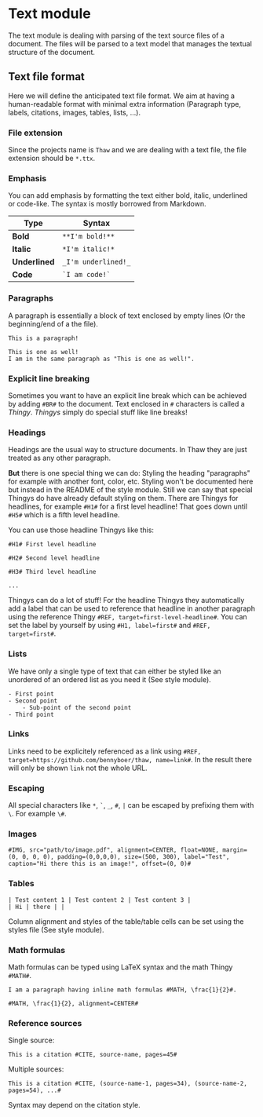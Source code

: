 # Text module

The text module is dealing with parsing of the text source files of a document.
The files will be parsed to a text model that manages the textual structure of the document.

## Text file format

Here we will define the anticipated text file format.
We aim at having a human-readable format with minimal extra information (Paragraph type, labels, citations, images, tables, lists, ...).

### File extension

Since the projects name is `Thaw` and we are dealing with a text file, the file extension should be `*.ttx`.

### Emphasis

You can add emphasis by formatting the text either bold, italic, underlined or code-like.
The syntax is mostly borrowed from Markdown.

| Type | Syntax |
| --- | --- |
| **Bold** | `**I'm bold!**` |
| **Italic** | `*I'm italic!*` |
| **Underlined** | `_I'm underlined!_` |
| **Code** | `` `I am code!` `` |

### Paragraphs

A paragraph is essentially a block of text enclosed by empty lines (Or the beginning/end of a the file).

```
This is a paragraph!

This is one as well!
I am in the same paragraph as "This is one as well!".
```

### Explicit line breaking

Sometimes you want to have an explicit line break which can be achieved by adding `#BR#` to the document.
Text enclosed in `#` characters is called a *Thingy*.
*Thingys* simply do special stuff like line breaks!

### Headings

Headings are the usual way to structure documents.
In Thaw they are just treated as any other paragraph.

**But** there is one special thing we can do: Styling the heading "paragraphs" for example with another font, color, etc.
Styling won't be documented here but instead in the README of the style module.
Still we can say that special Thingys do have already default styling on them.
There are Thingys for headlines, for example `#H1#` for a first level headline!
That goes down until `#H5#` which is a fifth level headline.

You can use those headline Thingys like this:

```
#H1# First level headline

#H2# Second level headline

#H3# Third level headline

...
```

Thingys can do a lot of stuff!
For the headline Thingys they automatically add a label that can be used to reference that headline in another paragraph using the reference Thingy `#REF, target=first-level-headline#`.
You can set the label by yourself by using `#H1, label=first#` and `#REF, target=first#`.

### Lists

We have only a single type of text that can either be styled like an unordered of an ordered list as you need it (See style module).

```
- First point
- Second point
    - Sub-point of the second point
- Third point
```

### Links

Links need to be explicitely referenced as a link using `#REF, target=https://github.com/bennyboer/thaw, name=link#`.
In the result there will only be shown `link` not the whole URL.

### Escaping

All special characters like `*`, `` ` ``, `_`, `#`, `|` can be escaped by prefixing them with `\`.
For example `\#`.

### Images

```
#IMG, src="path/to/image.pdf", alignment=CENTER, float=NONE, margin=(0, 0, 0, 0), padding=(0,0,0,0), size=(500, 300), label="Test", caption="Hi there this is an image!", offset=(0, 0)#
```

### Tables

```
| Test content 1 | Test content 2 | Test content 3 |
| Hi | there | |
```

Column alignment and styles of the table/table cells can be set using the styles file (See style module).

### Math formulas

Math formulas can be typed using LaTeX syntax and the math Thingy `#MATH#`.

```
I am a paragraph having inline math formulas #MATH, \frac{1}{2}#.

#MATH, \frac{1}{2}, alignment=CENTER#
```

### Reference sources

Single source:

```
This is a citation #CITE, source-name, pages=45#
```

Multiple sources:

```
This is a citation #CITE, (source-name-1, pages=34), (source-name-2, pages=54), ...#
```

Syntax may depend on the citation style.
